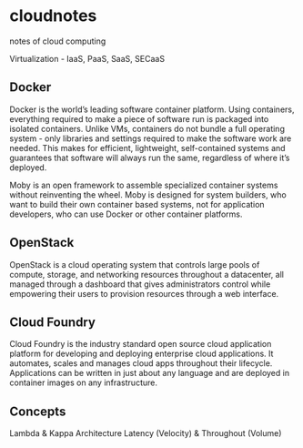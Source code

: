 # cloudnotes
notes of cloud computing

Virtualization - IaaS, PaaS, SaaS, SECaaS

## Docker
Docker is the world’s leading software container platform. Using containers, everything required to make a piece of software run is packaged into isolated containers. Unlike VMs, containers do not bundle a full operating system - only libraries and settings required to make the software work are needed. This makes for efficient, lightweight, self-contained systems and guarantees that software will always run the same, regardless of where it’s deployed.

Moby is an open framework to assemble specialized container systems without reinventing the wheel. Moby is designed for system builders, who want to build their own container based systems, not for application developers, who can use Docker or other container platforms. 

## OpenStack
OpenStack is a cloud operating system that controls large pools of compute, storage, and networking resources throughout a datacenter, all managed through a dashboard that gives administrators control while empowering their users to provision resources through a web interface.

## Cloud Foundry
Cloud Foundry is the industry standard open source cloud application platform for developing and deploying enterprise cloud applications. It automates, scales and manages cloud apps throughout their lifecycle. Applications can be written in just about any language and are deployed in container images on any infrastructure.

## Concepts
Lambda & Kappa Architecture
Latency (Velocity) & Throughout (Volume)
